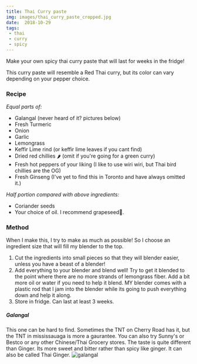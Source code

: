 ```yaml
---
title: Thai Curry paste
img: images/thai_curry_paste_cropped.jpg
date:  2018-10-29
tags:
 - thai
 - curry
 - spicy
---
```


Make your own spicy thai curry paste that will last for weeks in the fridge!

This curry paste will resemble a Red Thai curry, but its color can vary depending on your pepper choice.
### Recipe

*Equal parts of:*
- Galangal (never heard of it? pictures below)
- Fresh Turmeric
- Onion
- Garlic
- Lemongrass
- Keffir Lime rind (or keffir lime leaves if you cant find)
- Dried red chillies 🌶 (omit if you're going for a green curry)
- Fresh hot peppers of your liking (I like to use wiri wiri, but Thai bird chillies are the OG)
- Fresh Ginseng (I've yet to find this in Toronto and have always omitted it.)

*Half portion compared with above ingredients:*
- Coriander seeds
- Your choice of oil. I recommend grapeseed🍇.

### Method

When I make this, I try to make as much as possible! So I choose an ingredient size that will fill my blender to the top.

1. Cut the ingredients into small pieces so that they will blender easier, unless you have a beast of a blender!
2. Add everything to your blender and blend well! Try to get it blended to the point where there are no more strands of lemongrass fiber. Add a bit more oil or water if you need to help it blend. MY blender comes with a plastic rod that I jam into the blender while its going to push everything down and help it along.
3. Store in fridge. Can last at least 3 weeks.


##### Galangal
This one can be hard to find. Sometimes the TNT on Cherry Road has it, but the TNT in mississauaga is more a gaurantee. You can also try Sunny's or Bestco or any other Chinese/Thai Grocery stores.
The taste is quite different than Ginger. Its more sweet and bitter rather than spicy like ginger. It can also be called Thai Ginger.
![galangal](/images/single-red-galangal.jpg)


